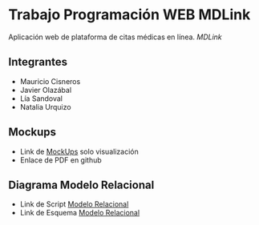 # Trabajo Programación WEB  **MDLink**
Aplicación web de plataforma de citas médicas en línea. *MDLink*
## Integrantes
 - Mauricio Cisneros
 - Javier Olazábal
 - Lía Sandoval
 - Natalia Urquizo

## Mockups

- Link de [MockUps](https://docs.google.com/drawings/d/1IlhPkF2gRAlWUt00z6HU51ozRbY-JErL1zwr8ZAcwa4/edit?usp=sharing) solo visualización
- Enlace de PDF en github

## Diagrama Modelo Relacional

- Link de Script [Modelo Relacional]()
- Link de Esquema [Modelo Relacional]()